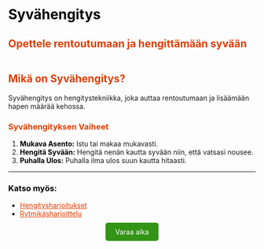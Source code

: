 <div style="display: flex; align-items: center; justify-content: space-between; margin-bottom: 20px;">
  <div>
    <h1 style="color: #000205;">Syvähengitys</h1>
    <h2 style="color: #e03e00;">Opettele rentoutumaan ja hengittämään syvään</h2>
  </div>
 
</div>

## <span style="color: #e03e00;">Mikä on Syvähengitys?</span>

Syvähengitys on hengitystekniikka, joka auttaa rentoutumaan ja lisäämään hapen määrää kehossa.

### <span style="color: #e03e00;">Syvähengityksen Vaiheet</span>

1. **<span style="color: #000205;">Mukava Asento:</span>** Istu tai makaa mukavasti.
2. **<span style="color: #000205;">Hengitä Syvään:</span>** Hengitä nenän kautta syvään niin, että vatsasi nousee.
3. **<span style="color: #000205;">Puhalla Ulos:</span>** Puhalla ilma ulos suun kautta hitaasti.

---

### <span style="color: #000205;">Katso myös:</span>
- <a href="/articles/hengitysharjoitukset" style="color: #e03e00;">Hengitysharjoitukset</a>
- <a href="/articles/rytmikasharjoittelu" style="color: #e03e00;">Rytmikäsharjoittelu</a>

<div style="text-align: center; margin-top: 20px;">
  <a href="/contact" style="background-color: #319415; color: white; padding: 10px 20px; text-decoration: none; border-radius: 5px;">Varaa aika</a>
</div>
